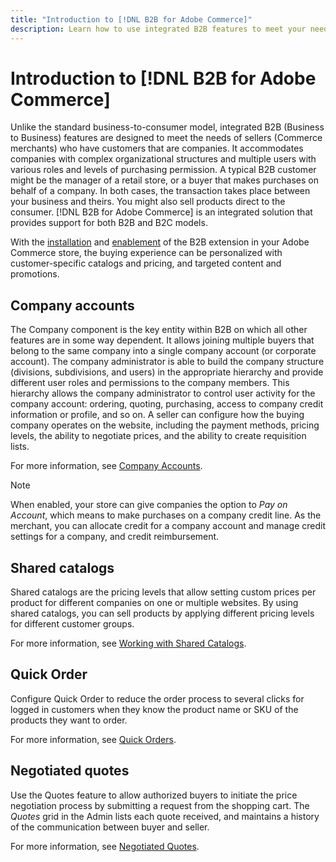 ```yaml
---
title: "Introduction to [!DNL B2B for Adobe Commerce]"
description: Learn how to use integrated B2B features to meet your needs for customers that are companies.
---
```

# Introduction to [!DNL B2B for Adobe Commerce]

Unlike the standard business-to-consumer model, integrated B2B (Business to Business) features are designed to meet the needs of sellers (Commerce merchants) who have customers that are companies. It accommodates companies with complex organizational structures and multiple users with various roles and levels of purchasing permission. A typical B2B customer might be the manager of a retail store, or a buyer that makes purchases on behalf of a company. In both cases, the transaction takes place between your business and theirs. You might also sell products direct to the consumer. [!DNL B2B for Adobe Commerce] is an integrated solution that provides support for both B2B and B2C models.

With the [installation](install.md) and [enablement](enable-basic-features.md) of the B2B extension in your Adobe Commerce store, the buying experience can be personalized with customer-specific catalogs and pricing, and targeted content and promotions.

## Company accounts

The Company component is the key entity within B2B on which all other features are in some way dependent. It allows joining multiple buyers that belong to the same company into a single company account (or corporate account). The company administrator is able to build the company structure (divisions, subdivisions, and users) in the appropriate hierarchy and provide different user roles and permissions to the company members. This hierarchy allows the company administrator to control user activity for the company account: ordering, quoting, purchasing, access to company credit information or profile, and so on. A seller can configure how the buying company operates on the website, including the payment methods, pricing levels, the ability to negotiate prices, and the ability to create requisition lists.

For more information, see [Company Accounts](account-companies.md).

>[!NOTE]
>
>When enabled, your store can give companies the option to _Pay on Account_, which means to make purchases on a company credit line. As the merchant, you can allocate credit for a company account and manage credit settings for a company, and credit reimbursement.

## Shared catalogs

Shared catalogs are the pricing levels that allow setting custom prices per product for different companies on one or multiple websites. By using shared catalogs, you can sell products by applying different pricing levels for different customer groups.

For more information, see [Working with Shared Catalogs](catalog-shared.md).

## Quick Order

Configure Quick Order to reduce the order process to several clicks for logged in customers when they know the product name or SKU of the products they want to order.

For more information, see [Quick Orders](quick-order.md).

## Negotiated quotes

Use the Quotes feature to allow authorized buyers to initiate the price negotiation process by submitting a request from the shopping cart. The _Quotes_ grid in the Admin lists each quote received, and maintains a history of the communication between buyer and seller.

For more information, see [Negotiated Quotes](quotes.md).

